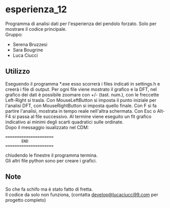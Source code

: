 # esperienza_12
Programma di analisi dati per l'esperienza del pendolo forzato. Solo per mostrare il codice principale.    
Gruppo:
- Serena Bruzzesi  
- Sara Bougrine  
- Luca Ciucci  

## Utilizzo
Eseguendo il programma *.exe esso scorrerà i files indicati in settings.h e creerà i file di output.
Per ogni file viene mostrato il grafico e la DFT, nel grafico dei dati è possibile zoomare con +/- (tast. num.), con le freccette Left-Right si trasla. Con MouseLeftButton si imposta il punto iniziale per l'analisi DFT, con MouseRightButton si imposta quello finale. Con F si fa partire l'analisi, mostrata in tempo reale nell'altra schermata. Con Esc o Alt-F4 si passa al file successivo.
Al termine viene eseguito un fit grafico indicativo ai minimi degli scarti quadratici sulle ordinate.  
Dopo il messaggio isualizzato nel CDM:
```
=====================
       END
=====================
```
chiudendo le finestre il programma termina.  
Gli altri file python sono per creare i grafici.

## Note
So che fa schifo ma è stato fatto di fretta.  
Il codice da solo non funziona, (contatta develop@lucaciucci99.com per progetto completo)
